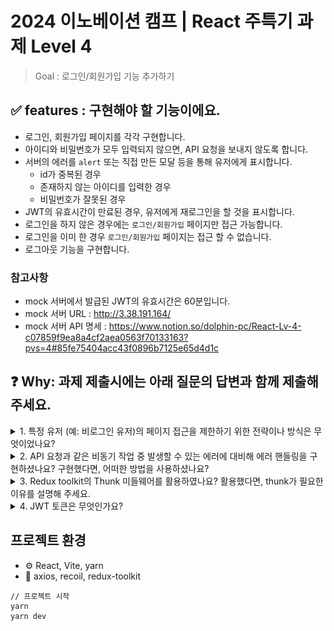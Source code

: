 # 2024 이노베이션 캠프 | React 주특기 과제 Level 4

> Goal : 로그인/회원가입 기능 추가하기

## ✅ features : 구현해야 할 기능이에요.

- 로그인, 회원가입 페이지를 각각 구현합니다.
- 아이디와 비밀번호가 모두 입력되지 않으면, API 요청을 보내지 않도록 합니다.
- 서버의 에러를 `alert` 또는 직접 만든 모달 등을 통해 유저에게 표시합니다.
  - id가 중복된 경우
  - 존재하지 않는 아이디를 입력한 경우
  - 비밀번호가 잘못된 경우
- JWT의 유효시간이 만료된 경우, 유저에게 재로그인을 할 것을 표시합니다.
- 로그인을 하지 않은 경우에는 `로그인/회원가입` 페이지만 접근 가능합니다.
- 로그인을 이미 한 경우 `로그인/회원가입` 페이지는 접근 할 수 없습니다.
- 로그아웃 기능을 구현합니다.

### 참고사항

- mock 서버에서 발급된 JWT의 유효시간은 60분입니다.
- mock 서버 URL : http://3.38.191.164/
- mock 서버 API 명세 : https://www.notion.so/dolphin-pc/React-Lv-4-c07859f9ea8a4cf2aea0563f70133163?pvs=4#85fe75404acc43f0896b7125e65d4d1c

## ❓ Why: 과제 제출시에는 아래 질문의 답변과 함께 제출해주세요.

<details>
  <summary>1. 특정 유저 (예: 비로그인 유저)의 페이지 접근을 제한하기 위한 전략이나 방식은 무엇이었나요?</summary>

### 📌 `Route` 컴포넌트를 감싸는 `PrivateRoute`를 만들어, `isAuth`와 `token만료여부`에 따른 분기처리를 했습니다.

```tsx
function App() {
return (
  <BrowserRouter>
    <RecoilRoot>
      <Routes>
        <Route element={<PrivateRoute isAuth={false} />}>
          <Route path="/" element={<LoginPage />} />
          <Route path="/register" element={<ResiterPage />} />
        </Route>
        <Route element={<PrivateRoute isAuth={true} />}>
          <Route path="/auth" element={<AuthPage />} />
          <Route path="/test-auth" element={<TestAuthPage />} />
        </Route>
      </Routes>
    </RecoilRoot>
  </BrowserRouter>
);
}


interface Props {
/** true:인증, false:인증불필요 */
isAuth: boolean;
}

const PrivateRoute = ({ isAuth }: Props) => {
const {
  token
} = useAuth();

...

//* 인증 필요 페이지
if (isAuth) {
  return token ? <AuthOutlet /> : <Navigate to="/" />;
}

//* 인증 불필요 페이지
return token ? <Back /> : <Outlet />;
};

export default PrivateRoute;

```

</details>

<details>
<summary>2. API 요청과 같은 비동기 작업 중 발생할 수 있는 에러에 대비해 에러 핸들링을 구현하셨나요? 구현했다면, 어떠한 방법을 사용하셨나요?</summary>

## 📌 axios의 `interceptor`를 통해 공통 에러처리를 진행했습니다.

```tsx
import axios from "axios";

const api = axios.create({
  baseURL: "http://3.38.191.164/",
});

api.interceptors.response.use(
  (response) => response,
  (error) => {
    if (error.response.status === 401) {
      console.log(error.response.data);
      alert(error.response.data.message);
      return Promise.reject(error);
    }
  }
);

export default api;
```

</details>

<details>
<summary>3. Redux toolkit의 Thunk 미들웨어를 활용하였나요? 활용했다면, thunk가 필요한 이유를 설명해 주세요.</summary>

| 이번 프로젝트에서는, `recoil` `Rudux-toolkit` 두 가지 방식으로 진행했습니다.

## 📌 API통신의 비동기처리를 위해, `thunk`가 필요했습니다.

- RTK의 비동기 처리를 위해, `middleware`설정을 해주었고, `/login`API와 통신하는 `__login` thunk함수를 만들었습니다.

```tsx

// api.ts
export const fetchLogin = async ({
  id,
  password,
}: LoginReq): Promise<LoginRes> => {
  const response = await api.post("/login", { id, password });
  return response.data;
};

// auth.slice.ts
export const __login = createAsyncThunk<
  LoginRes,
  LoginReq,
  { rejectValue: string }
>("tokenSlice/login", async (payload: LoginReq, thunkAPI) => {
  const data = await fetchLogin(payload);
  thunkAPI.fulfillWithValue(data);
  return data;
});

export const tokenSlice = createSlice({
  name: "tokenSlice",
  initialState,
  reducers: {},
  extraReducers: (builder) => {
    builder.addCase(__login.fulfilled, (state, action) => {
      state.data.token = action.payload.token;
      state.data.expiredAt = new Date().getTime() + 1000 * 60 * 60;
      state.data.isExpired = false;
    });
  },
});

// LoginPage.tsx
const LoginPage = () => {
  const dispatch = useDispatch<AppDispatch>();

  const handleLogin = (e: FormEvent) => {
    e.preventDefault();

    // FormData
    const formData = new FormData(e.target as HTMLFormElement);
    const id = formData.get("id")?.toString();
    const password = formData.get("password")?.toString();

    if (!id || !password) return alert("아이디와 비밀번호를 입력해주세요.");

    dispatch(__login({ id, password }));
  };

  ...
}

```

</details>

<details>
<summary>4. JWT 토큰은 무엇인가요?</summary>

## 📌 Json형태로 사용자의 인증정보를 암호화한 토큰으로, Client가 Server에 인가데이터를 요청할 수 있는 `인가(Authorization)`입니다.

![alt text](image.png)

### 장점 👍

#### 1. 비연결성(stateless) - 서버는, JWT를 통해 클라이언트의 인증 상태를 `매번 확인`할 필요가 없어 `stateless`합니다.

- 리소스 절감 : 인가 데이터의 요청때마다, 사용자의 인증상태를 확인하는 대신 JWT의 검증여부로 판단하기에 `서버의 리소스가 절감`됩니다.
  - 인증 상태 확인을 위한, `DB데이터 확인`, `session관리` 등
- 확장성 : 서버 간 인증상태를 공유할 필요가 없어, 서버의 `Scale-out(서버증설)`이 용이합니다.

### 단점 👎

#### 1. 정보 노출

- JWT의 payload에는 JSON형태로 다양한 정보가 담길 수 있습니다. 하지만, 이는 클라이언트 측에 저장되어 탈취될 위험이 존재합니다.
- 토큰 탈취의 경우를 고려하여, `전화번호, 주민번호 등 민감 정보`는 JWT에 담지 않도록 하는 것이 좋습니다.

#### 2. 토큰 탈취

- 토큰은 클라이언트에 저장되기에 `XSS공격`에 의해 탈취될 수 있습니다.
  - XSS(Cross-Site Scripting) : 악성 사용자가 심어놓은 코드를 통해, 정보를 빼돌리는 기법

#### 3. 만료시간 관리

- 토큰이 탈취되었다면, 악성사용자에 의해 토큰이 남용될 수 있습니다.
  - 토큰시간의 사용시간이 길다면(1달), 해당 토큰으로 많은 범죄를 저지를 수 있게 됩니다.
  - 토큰시간의 사용시간이 짧다면(1분), 짧은 기간마다 토큰의 재발행을 해야하는 `사용자의 경험이 저하`될 수 있습니다.

### 단점 보완방법

#### 🔄 Refresh Token 사용

- [블로그 게시글](https://velog.io/@dolphin-pc/JWT%EC%99%80-%EB%B8%8C%EB%9D%BC%EC%9A%B0%EC%A0%80-%EC%A0%80%EC%9E%A5%EC%86%8C)
- Access Token은 인가를 위한 것으로 사용하고, Refresh Token은 Access Token의 재발급을 위한 용도로 사용합니다.
  - AT는 만료기간을 짧게 하고, RT는 만료기간을 길게 합니다.
  - AT는 Local Storage에 저장하여, `XSS`에 탈취되어도 만료시간을 짧게 합니다.
  - RT는 Cookie에 저장하며, `CSRF`에 의한 공격에 안전하도록 합니다.

</details>

## 프로젝트 환경

- ⚙️ React, Vite, yarn
- 📕 axios, recoil, redux-toolkit

```
// 프로젝트 시작
yarn
yarn dev
```
